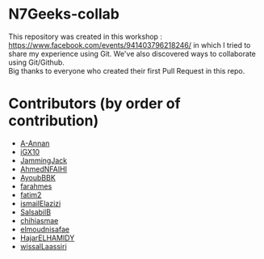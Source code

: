 # N7Geeks-collab   

This repository was created in this workshop : https://www.facebook.com/events/941403796218246/ in which I tried to share my experience using Git.
We've also discovered ways to collaborate using Git/Github.   
Big thanks to everyone who created their first Pull Request in this repo.

# Contributors (by order of contribution)
- [A-Annan](https://github.com/A-Annan)
- [iGX10](https://github.com/iGX10)
- [JammingJack](https://github.com/JammingJack)
- [AhmedNFAIHI](https://github.com/AhmedNFAIHI)
- [AyoubBBK](https://github.com/AyoubBBK)
- [farahmes](https://github.com/farahmes)
- [fatim2](https://github.com/fatim2)
- [ismailElazizi](https://github.com/ismailElazizi)
- [SalsabilB](https://github.com/SalsabilB)
- [chihiasmae](https://github.com/chihiasmae)
- [elmoudnisafae](https://github.com/elmoudnisafae)
- [HajarELHAMIDY](https://github.com/HajarELHAMIDY)
- [wissalLaassiri](https://github.com/wissalLaassiri)
